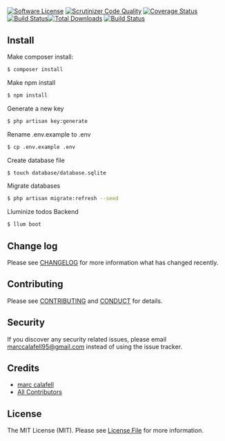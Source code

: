 # 

[![Software License][ico-license]](LICENSE.md)
[![Scrutinizer Code Quality](https://scrutinizer-ci.com/g/Marc-Calafell/todosBackend/badges/quality-score.png?b=master)](https://scrutinizer-ci.com/g/Marc-Calafell/todosBackend/?branch=master)
[![Coverage Status][ico-scrutinizer]][link-scrutinizer]
[![Build Status](https://scrutinizer-ci.com/g/Marc-Calafell/todosBackend/badges/build.png?b=master)](https://scrutinizer-ci.com/g/Marc-Calafell/todosBackend/build-status/master)[![Total Downloads][ico-downloads]][link-downloads]
[![Build Status](https://travis-ci.org/Marc-Calafell/todosBackend.svg?branch=master)](https://travis-ci.org/Marc-Calafell/todosBackend)

## Install
Make composer install:
``` bash
$ composer install
```

Make npm install
``` bash
$ npm install
```
Generate a new key
``` bash
$ php artisan key:generate 
```
Rename .env.example to .env
``` bash
$ cp .env.example .env
```

Create database file
``` bash
$ touch database/database.sqlite
```

Migrate databases
``` bash
$ php artisan migrate:refresh --seed 
```

Lluminize todos Backend
``` bash
$ llum boot
```

## Change log

Please see [CHANGELOG](CHANGELOG.md) for more information what has changed recently.


## Contributing

Please see [CONTRIBUTING](CONTRIBUTING.md) and [CONDUCT](CONDUCT.md) for details.

## Security

If you discover any security related issues, please email marccalafell95@gmail.com instead of using the issue tracker.

## Credits

- [marc calafell][link-author]
- [All Contributors][link-contributors]

## License

The MIT License (MIT). Please see [License File](LICENSE.md) for more information.

[ico-version]: https://img.shields.io/packagist/v/Marc-Calafell/todosBackend/.svg?style=flat-square
[ico-license]: https://img.shields.io/badge/license-MIT-brightgreen.svg?style=flat-square
[ico-travis]: https://img.shields.io/travis/Marc-Calafell/todosBackend//master.svg?style=flat-square
[ico-scrutinizer]: https://img.shields.io/scrutinizer/coverage/g/Marc-Calafell/todosBackend/.svg?style=flat-square
[ico-code-quality]: https://img.shields.io/scrutinizer/g/Marc-Calafell/todosBackend/.svg?style=flat-square
[ico-downloads]: https://img.shields.io/packagist/dt/Marc-Calafell/todosBackend/.svg?style=flat-square

[link-packagist]: https://packagist.org/packages/Marc-Calafell/todosBackend/
[link-travis]: https://travis-ci.org/Marc-Calafell/todosBackend/
[link-scrutinizer]: https://scrutinizer-ci.com/g/Marc-Calafell/todosBackend/build-status/master
[link-code-quality]: https://scrutinizer-ci.com/g/Marc-Calafell/todosBackend/
[link-downloads]: https://packagist.org/packages/Marc-Calafell/todosBackend/
[link-author]: https://github.com/Marc-Calafell/todosBackend
[link-contributors]: ../../contributors
